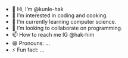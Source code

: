 - 👋 Hi, I’m @kunle-hak
- 👀 I’m interested in coding and cooking.
- 🌱 I’m currently learning computer science.
- 💞️ I’m looking to collaborate on programming.
- 📫 How to reach me IG @hak-him
- 😄 Pronouns: ...
- ⚡ Fun fact: ...

<!---
kunle-hak/kunle-hak is a ✨ special ✨ repository because its `README.md` (this file) appears on your GitHub profile.
You can click the Preview link to take a look at your changes.
--->
